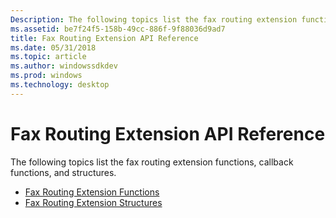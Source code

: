 ```yaml
---
Description: The following topics list the fax routing extension functions, callback functions, and structures.
ms.assetid: be7f24f5-158b-49cc-886f-9f88036d9ad7
title: Fax Routing Extension API Reference
ms.date: 05/31/2018
ms.topic: article
ms.author: windowssdkdev
ms.prod: windows
ms.technology: desktop
---
```


# Fax Routing Extension API Reference

The following topics list the fax routing extension functions, callback functions, and structures.

-   [Fax Routing Extension Functions](-mfax-fax-routing-extension-functions.md)
-   [Fax Routing Extension Structures](-mfax-fax-routing-extension-structures.md)

 

 



